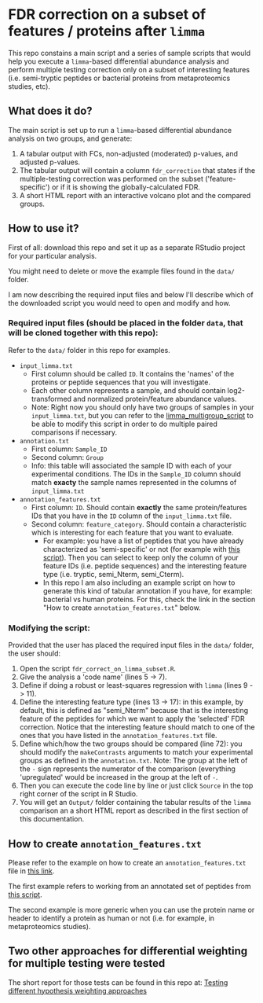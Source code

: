 # FDR correction on a subset of features / proteins after `limma`

This repo constains a main script and a series of sample scripts that would help you execute a `limma`-based differential abundance analysis and perform multiple testing correction only on a subset of interesting features (i.e. semi-tryptic peptides or bacterial proteins from metaproteomics studies, etc). 

## What does it do?

The main script is set up to run a `limma`-based differential abundance analysis on two groups, and generate: 

1. A tabular output with FCs, non-adjusted (moderated) p-values,  and adjusted p-values.
2. The tabular output will contain a column `fdr_correction` that states if the multiple-testing correction was performed on the subset ('feature-specific') or if it is showing the globally-calculated FDR.
3. A short HTML report with an interactive volcano plot and the compared groups.

## How to use it?

First of all: download this repo and set it up as a separate RStudio project for your particular analysis.

You might need to delete or move the example files found in the `data/` folder.

I am now describing the required input files and below I'll describe which of the downloaded script you would need to open and modify and how.

### Required input files (should be placed in the folder `data`, that will be cloned together with this repo):

Refer to the `data/` folder in this repo for examples.

* `input_limma.txt`
  * First column should be called `ID`. It contains the 'names' of the proteins or peptide sequences that you will investigate.
  * Each other column represents a sample, and should contain log2-transformed and normalized protein/feature abundance values.
  * Note: Right now you should only have two groups of samples in your `input_limma.txt`, but you can refer to the [limma_multigroup_script](https://github.com/MiguelCos/limma_multi_group) to be able to modify this script in order to do multiple paired comparisons if necessary.
* `annotation.txt`
  * First column: `Sample_ID`
  * Second column: `Group`
  * Info: this table will associated the sample ID with each of your experimental conditions. The IDs in the `Sample_ID` column should match __exacty__ the sample names represented in the columns of `input_limma.txt`
* `annotation_features.txt`
  * First column: `ID`. Should contain __exactly__ the same protein/features IDs that you have in the `ID` column of the `input_limma.txt` file.
  * Second column: `feature_category`. Should contain a characteristic which is interesting for each feature that you want to evaluate.
    * For example: you have a list of peptides that you have already characterized as 'semi-specific' or not (for example with [this script](https://github.com/MiguelCos/mapping_peptides_to_proteins_from_fasta_file)). Then you can select to keep only the column of your feature IDs (i.e. peptide sequences) and the interesting feature type (i.e. tryptic, semi_Nterm, semi_Cterm).
    * In this repo I am also including an example script on how to generate this kind of tabular annotation if you have, for example: bacterial vs human proteins. For this, check the link in the section "How to create `annotation_features.txt`" below.

### Modifying the script:  

Provided that the user has placed the required input files in the `data/` folder, the user should:

1. Open the script `fdr_correct_on_limma_subset.R`.
2. Give the analysis a 'code name' (lines 5 -> 7).
3. Define if doing a robust or least-squares regression with `limma` (lines 9 -> 11).
4. Define the interesting feature type (lines 13 -> 17): in this example, by default, this is defined as "semi_Nterm" because that is the interesting feature of the peptides for which we want to apply the 'selected' FDR correction. Notice that the interesting feature should match to one of the ones that you have listed in the `annotation_features.txt` file. 
5. Define which/how the two groups should be compared (line 72): you should modify the `makeContrasts` arguments to match your experimental groups as defined in the `annotation.txt`. Note: The group at the left of the `-` sign represents the numerator of the comparison (everything 'upregulated' would be increased in the group at the left of `-`.
6. Then you can execute the code line by line or just click `Source` in the top right corner of the script in R Studio.
7. You will get an `Output/` folder containing the tabular results of the `limma` comparison an a short HTML report as described in the first section of this documentation. 

## How to create `annotation_features.txt`

Please refer to the example on how to create an `annotation_features.txt` file in [this link](https://github.com/MiguelCos/limma_FDR_on_feature_subset/blob/main/Rmds/how_to_generate_annotation_features.md).

The first example refers to working from an annotated set of peptides from [this script](https://github.com/MiguelCos/mapping_peptides_to_proteins_from_fasta_file).

The second example is more generic when you can use the protein name or header to identify a protein as human or not (i.e. for example, in metaproteomics studies).

## Two other approaches for differential weighting for multiple testing were tested

The short report for those tests can be found in this repo at: [Testing different hypothesis weighting approaches](https://github.com/MiguelCos/limma_FDR_on_feature_subset/blob/main/Rmds/test_fdr_correction_approaches_semi_tryptic_peptides_tmt16plex_dataset.md#distribution-of-adjusted-p-values-per-approach)





